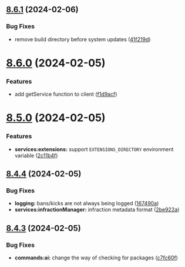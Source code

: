 ## [8.6.1](https://github.com/onesoft-sudo/sudobot/compare/v8.6.0...v8.6.1) (2024-02-06)


### Bug Fixes

* remove build directory before system updates ([41f219d](https://github.com/onesoft-sudo/sudobot/commit/41f219d40912f89206b934d06a5bba3a0ecd587a))



# [8.6.0](https://github.com/onesoft-sudo/sudobot/compare/v8.5.0...v8.6.0) (2024-02-05)


### Features

* add getService function to client ([f1d9acf](https://github.com/onesoft-sudo/sudobot/commit/f1d9acfae72f0dccf1c98b93291bd77dc1f106c4))



# [8.5.0](https://github.com/onesoft-sudo/sudobot/compare/v8.4.4...v8.5.0) (2024-02-05)


### Features

* **services:extensions:** support `EXTENSIONS_DIRECTORY` environment variable ([2c11b4f](https://github.com/onesoft-sudo/sudobot/commit/2c11b4f75ae2d30ce36b9f436ddc7d23fed237f0))



## [8.4.4](https://github.com/onesoft-sudo/sudobot/compare/v8.4.3...v8.4.4) (2024-02-05)


### Bug Fixes

* **logging:** bans/kicks are not always being logged ([167490a](https://github.com/onesoft-sudo/sudobot/commit/167490a329f73d9315fc82085520cfecc9d67d26))
* **services:infractionManager:** infraction metadata format ([2be922a](https://github.com/onesoft-sudo/sudobot/commit/2be922a8ab8c2004cd6d5447170da100ad5b4761))



## [8.4.3](https://github.com/onesoft-sudo/sudobot/compare/v8.4.2...v8.4.3) (2024-02-05)


### Bug Fixes

* **commands:ai:** change the way of checking for packages ([c7fc60f](https://github.com/onesoft-sudo/sudobot/commit/c7fc60fbbb77e98530948fa71cddc2a3c5ecea4c))



